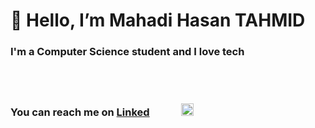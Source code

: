 # 👋 Hello, I’m __Mahadi Hasan TAHMID__
### __I'm a Computer Science student and I love tech__
### You can reach me on [Linked](https://www.linkedin.com/in/mahadi-hasan-tahmid/)<img src="https://upload.wikimedia.org/wikipedia/commons/thumb/c/ca/LinkedIn_logo_initials.png/800px-LinkedIn_logo_initials.png" width="20" height="20" style="margin:50px;">

